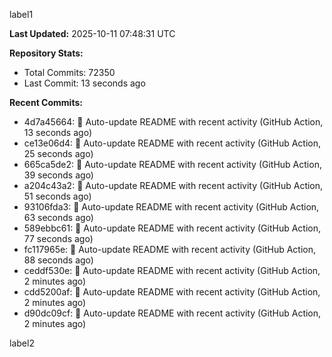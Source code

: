 
label1 
<!-- ACTIVITY_START -->
**Last Updated:** 2025-10-11 07:48:31 UTC

**Repository Stats:**
- Total Commits: 72350
- Last Commit: 13 seconds ago

**Recent Commits:**
- 4d7a45664: 🤖 Auto-update README with recent activity (GitHub Action, 13 seconds ago)
- ce13e06d4: 🤖 Auto-update README with recent activity (GitHub Action, 25 seconds ago)
- 665ca5de2: 🤖 Auto-update README with recent activity (GitHub Action, 39 seconds ago)
- a204c43a2: 🤖 Auto-update README with recent activity (GitHub Action, 51 seconds ago)
- 93106fda3: 🤖 Auto-update README with recent activity (GitHub Action, 63 seconds ago)
- 589ebbc61: 🤖 Auto-update README with recent activity (GitHub Action, 77 seconds ago)
- fc117965e: 🤖 Auto-update README with recent activity (GitHub Action, 88 seconds ago)
- ceddf530e: 🤖 Auto-update README with recent activity (GitHub Action, 2 minutes ago)
- cdd5200af: 🤖 Auto-update README with recent activity (GitHub Action, 2 minutes ago)
- d90dc09cf: 🤖 Auto-update README with recent activity (GitHub Action, 2 minutes ago)
<!-- ACTIVITY_END -->

label2
